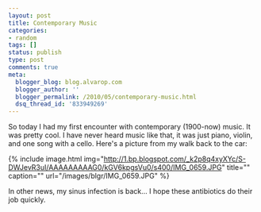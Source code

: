 ```yaml
---
layout: post
title: Contemporary Music
categories:
- random
tags: []
status: publish
type: post
comments: true
meta:
  blogger_blog: blog.alvarop.com
  blogger_author: ''
  blogger_permalink: /2010/05/contemporary-music.html
  dsq_thread_id: '833949269'
---
```

So today I had my first encounter with contemporary (1900-now) music. It was pretty cool. I have never heard music like that, it was just piano, violin, and one song with a cello. Here's a picture from my walk back to the car:

{% include image.html
            img="http://1.bp.blogspot.com/_k2p8q4xyXYc/S-DWJevR3uI/AAAAAAAAAG0/kGV6kpgsVu0/s400/IMG_0659.JPG"
            title=""
            caption=""
            url="/images/blgr/IMG_0659.JPG" %}

In other news, my sinus infection is back... I hope these antibiotics do their job quickly.
